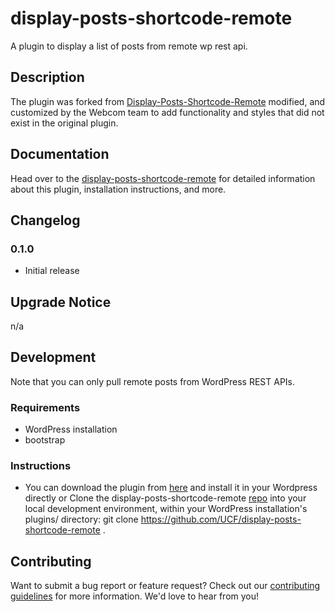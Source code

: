 # display-posts-shortcode-remote #

A plugin to display a list of posts from remote wp rest api.

## Description ##

The plugin was forked from [Display-Posts-Shortcode-Remote](https://github.com/shazahm1/Display-Posts-Shortcode-Remote) modified, and customized by the Webcom team to add functionality and styles that did not exist in the original plugin.

## Documentation ##

Head over to the [display-posts-shortcode-remote](https://github.com/UCF/display-posts-shortcode-remote/wiki) for detailed information about this plugin, installation instructions, and more.


## Changelog ##

### 0.1.0 ###
* Initial release


## Upgrade Notice ##

n/a


## Development ##

Note that you can only pull remote posts from WordPress REST APIs.

### Requirements ###
* WordPress installation
* bootstrap 


### Instructions ###
* You can download the plugin from [here](https://github.com/UCF/display-posts-shortcode-remote/archive/refs/heads/master.zip) and install it in your Wordpress directly or Clone the display-posts-shortcode-remote [repo](hhttps://github.com/UCF/display-posts-shortcode-remote) into your local development environment, within your WordPress installation's plugins/ directory: git clone https://github.com/UCF/display-posts-shortcode-remote .


## Contributing ##

Want to submit a bug report or feature request?  Check out our [contributing guidelines](https://github.com/UCF/display-posts-shortcode-remote/blob/master/CONTRIBUTING.md) for more information.  We'd love to hear from you!
